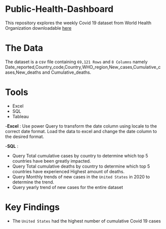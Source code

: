 # Public-Health-Dashboard
This repository explores the weekly Covid 19 dataset from World Health Organization downloadable [here](WHO-COVID-19-global-data.csv)

# The Data
The dataset is a csv file containing `69,121 Rows` and `8 Columns` namely Date_reported,Country_code,Country,WHO_region,New_cases,Cumulative_cases,New_deaths and Cumulative_deaths.

# Tools
- Excel
- SQL
- Tableau

-**Excel** : Use power Query to transform the date column using locale to the correct date format.
            Load the data to excel and change the date column to the desired format.
            
-**SQL** : 
- Query Total cumulative cases by country to determine which  top 5 countries have been greatly impacted.
- Query Total cumulative deaths by country to determine which top 5 countries have experienced Highest amount of deaths.
- Query Monthly trends of new cases in the `United States` in 2020 to determine the trend.
- Query yearly trend of new cases for the entire dataset
            
# Key Findings
- The `United States` had the highest number of cumulative Covid 19 cases
